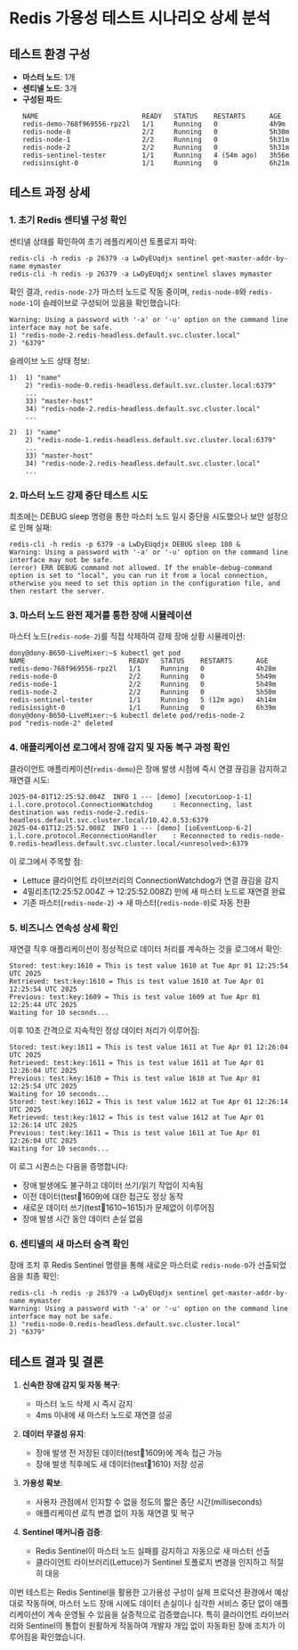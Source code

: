 # Redis 가용성 테스트 시나리오 상세 분석

## 테스트 환경 구성
- **마스터 노드**: 1개
- **센티넬 노드**: 3개
- **구성된 파드**:
  ```
  NAME                          READY   STATUS    RESTARTS      AGE
  redis-demo-768f969556-rpz2l   1/1     Running   0             4h9m
  redis-node-0                  2/2     Running   0             5h30m
  redis-node-1                  2/2     Running   0             5h31m
  redis-node-2                  2/2     Running   0             5h31m
  redis-sentinel-tester         1/1     Running   4 (54m ago)   3h56m
  redisinsight-0                1/1     Running   0             6h21m
  ```

## 테스트 과정 상세

### 1. 초기 Redis 센티넬 구성 확인

센티넬 상태를 확인하여 초기 레플리케이션 토폴로지 파악:
```
redis-cli -h redis -p 26379 -a LwDyEUqdjx sentinel get-master-addr-by-name mymaster
redis-cli -h redis -p 26379 -a LwDyEUqdjx sentinel slaves mymaster
```

확인 결과, `redis-node-2`가 마스터 노드로 작동 중이며, `redis-node-0`와 `redis-node-1`이 슬레이브로 구성되어 있음을 확인했습니다:
```
Warning: Using a password with '-a' or '-u' option on the command line interface may not be safe.
1) "redis-node-2.redis-headless.default.svc.cluster.local"
2) "6379"
```

슬레이브 노드 상태 정보:
```
1)  1) "name"
    2) "redis-node-0.redis-headless.default.svc.cluster.local:6379"
    ...
    33) "master-host"
    34) "redis-node-2.redis-headless.default.svc.cluster.local"
    ...

2)  1) "name"
    2) "redis-node-1.redis-headless.default.svc.cluster.local:6379"
    ...
    33) "master-host"
    34) "redis-node-2.redis-headless.default.svc.cluster.local"
    ...
```

### 2. 마스터 노드 강제 중단 테스트 시도

최초에는 DEBUG sleep 명령을 통한 마스터 노드 일시 중단을 시도했으나 보안 설정으로 인해 실패:
```
redis-cli -h redis -p 6379 -a LwDyEUqdjx DEBUG sleep 180 &
Warning: Using a password with '-a' or '-u' option on the command line interface may not be safe.
(error) ERR DEBUG command not allowed. If the enable-debug-command option is set to "local", you can run it from a local connection, otherwise you need to set this option in the configuration file, and then restart the server.
```

### 3. 마스터 노드 완전 제거를 통한 장애 시뮬레이션

마스터 노드(`redis-node-2`)를 직접 삭제하여 강제 장애 상황 시뮬레이션:
```
dony@dony-B650-LiveMixer:~$ kubectl get pod
NAME                          READY   STATUS    RESTARTS      AGE
redis-demo-768f969556-rpz2l   1/1     Running   0             4h28m
redis-node-0                  2/2     Running   0             5h49m
redis-node-1                  2/2     Running   0             5h49m
redis-node-2                  2/2     Running   0             5h50m
redis-sentinel-tester         1/1     Running   5 (12m ago)   4h14m
redisinsight-0                1/1     Running   0             6h39m
dony@dony-B650-LiveMixer:~$ kubectl delete pod/redis-node-2
pod "redis-node-2" deleted
```

### 4. 애플리케이션 로그에서 장애 감지 및 자동 복구 과정 확인

클라이언트 애플리케이션(`redis-demo`)은 장애 발생 시점에 즉시 연결 끊김을 감지하고 재연결 시도:
```
2025-04-01T12:25:52.004Z  INFO 1 --- [demo] [xecutorLoop-1-1] i.l.core.protocol.ConnectionWatchdog     : Reconnecting, last destination was redis-node-2.redis-headless.default.svc.cluster.local/10.42.0.53:6379
2025-04-01T12:25:52.008Z  INFO 1 --- [demo] [ioEventLoop-6-2] i.l.core.protocol.ReconnectionHandler    : Reconnected to redis-node-0.redis-headless.default.svc.cluster.local/<unresolved>:6379
```

이 로그에서 주목할 점:
- Lettuce 클라이언트 라이브러리의 ConnectionWatchdog가 연결 끊김을 감지
- 4밀리초(12:25:52.004Z → 12:25:52.008Z) 만에 새 마스터 노드로 재연결 완료
- 기존 마스터(`redis-node-2`) → 새 마스터(`redis-node-0`)로 자동 전환

### 5. 비즈니스 연속성 상세 확인

재연결 직후 애플리케이션이 정상적으로 데이터 처리를 계속하는 것을 로그에서 확인:
```
Stored: test:key:1610 = This is test value 1610 at Tue Apr 01 12:25:54 UTC 2025
Retrieved: test:key:1610 = This is test value 1610 at Tue Apr 01 12:25:54 UTC 2025
Previous: test:key:1609 = This is test value 1609 at Tue Apr 01 12:25:44 UTC 2025
Waiting for 10 seconds...
```

이후 10초 간격으로 지속적인 정상 데이터 처리가 이루어짐:
```
Stored: test:key:1611 = This is test value 1611 at Tue Apr 01 12:26:04 UTC 2025
Retrieved: test:key:1611 = This is test value 1611 at Tue Apr 01 12:26:04 UTC 2025
Previous: test:key:1610 = This is test value 1610 at Tue Apr 01 12:25:54 UTC 2025
Waiting for 10 seconds...
Stored: test:key:1612 = This is test value 1612 at Tue Apr 01 12:26:14 UTC 2025
Retrieved: test:key:1612 = This is test value 1612 at Tue Apr 01 12:26:14 UTC 2025
Previous: test:key:1611 = This is test value 1611 at Tue Apr 01 12:26:04 UTC 2025
Waiting for 10 seconds...
```

이 로그 시퀀스는 다음을 증명합니다:
- 장애 발생에도 불구하고 데이터 쓰기/읽기 작업이 지속됨
- 이전 데이터(test:key:1609)에 대한 접근도 정상 동작
- 새로운 데이터 쓰기(test:key:1610~1615)가 문제없이 이루어짐
- 장애 발생 시간 동안 데이터 손실 없음

### 6. 센티넬의 새 마스터 승격 확인

장애 조치 후 Redis Sentinel 명령을 통해 새로운 마스터로 `redis-node-0`가 선출되었음을 최종 확인:
```
redis-cli -h redis -p 26379 -a LwDyEUqdjx sentinel get-master-addr-by-name mymaster
Warning: Using a password with '-a' or '-u' option on the command line interface may not be safe.
1) "redis-node-0.redis-headless.default.svc.cluster.local"
2) "6379"
```

## 테스트 결과 및 결론

1. **신속한 장애 감지 및 자동 복구**:
    - 마스터 노드 삭제 시 즉시 감지
    - 4ms 이내에 새 마스터 노드로 재연결 성공

2. **데이터 무결성 유지**:
    - 장애 발생 전 저장된 데이터(test:key:1609)에 계속 접근 가능
    - 장애 발생 직후에도 새 데이터(test:key:1610) 저장 성공

3. **가용성 확보**:
    - 사용자 관점에서 인지할 수 없을 정도의 짧은 중단 시간(milliseconds)
    - 애플리케이션 로직 변경 없이 자동 재연결 및 복구

4. **Sentinel 매커니즘 검증**:
    - Redis Sentinel이 마스터 노드 실패를 감지하고 자동으로 새 마스터 선출
    - 클라이언트 라이브러리(Lettuce)가 Sentinel 토폴로지 변경을 인지하고 적절히 대응

이번 테스트는 Redis Sentinel을 활용한 고가용성 구성이 실제 프로덕션 환경에서 예상대로 작동하며, 마스터 노드 장애 시에도 데이터 손실이나 심각한 서비스 중단 없이 애플리케이션이 계속 운영될 수 있음을 실증적으로 검증했습니다. 특히 클라이언트 라이브러리와 Sentinel의 통합이 원활하게 작동하여 개발자 개입 없이 자동화된 장애 조치가 이루어짐을 확인했습니다.